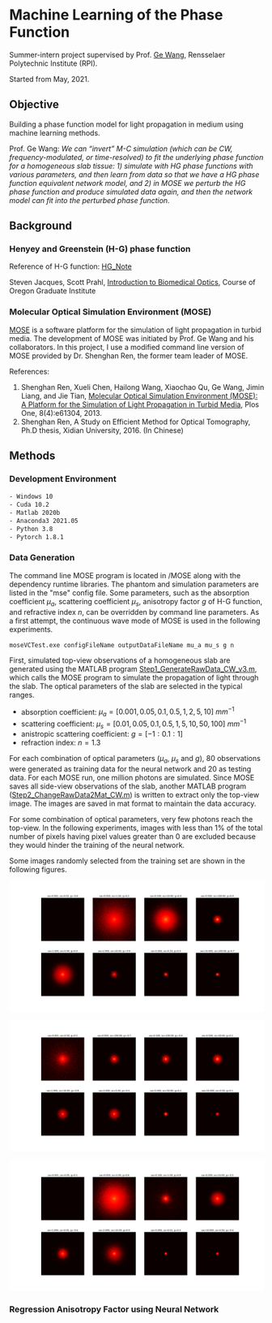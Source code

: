 # Machine Learning of the Phase Function

Summer-intern project supervised by Prof. [Ge Wang](https://biotech.rpi.edu/centers/bic/people/faculty/ge-wang), Rensselaer Polytechnic Institute (RPI).

Started from May, 2021.

## Objective

Building a phase function model for light propagation in medium using machine learning methods. 

Prof. Ge Wang: *We can “invert” M-C simulation (which can be CW, frequency-modulated, or time-resolved) to fit the underlying phase function for a homogeneous slab tissue: 1) simulate with HG phase functions with various parameters, and then learn from data so that we have a HG phase function equivalent network model, and 2) in MOSE we perturb the HG phase function and produce simulated data again, and then the network model can fit into the perturbed phase function.*  

## Background

### Henyey and Greenstein (H-G) phase function 

Reference of H-G function: [HG_Note](https://www.astro.umd.edu/~jph/HG_note.pdf)

Steven Jacques, Scott Prahl, [Introduction to Biomedical Optics](https://omlc.org/classroom/ece532/), Course of Oregon Graduate Institute

### Molecular Optical Simulation Environment (MOSE)

[MOSE](http://www.radiomics.net.cn/platform/docs/4) is a software platform for the simulation of light propagation in turbid media. The development of MOSE was initiated by Prof. Ge Wang and his collaborators. In this project, I use a modified command line version of MOSE provided by Dr. Shenghan Ren, the former team leader of MOSE. 

References:

1. Shenghan Ren, Xueli Chen, Hailong Wang, Xiaochao Qu, Ge Wang, Jimin Liang, and Jie Tian, [Molecular Optical Simulation Environment (MOSE): A Platform for the Simulation of Light Propagation in Turbid Media](https://journals.plos.org/plosone/article?id=10.1371/journal.pone.0061304), Plos One, 8(4):e61304, 2013.
2. Shenghan Ren, A Study on Efficient Method for Optical Tomography, Ph.D thesis, Xidian University, 2016. (In Chinese)

## Methods

### Development Environment 
    - Windows 10
    - Cuda 10.2
    - Matlab 2020b
    - Anaconda3 2021.05
    - Python 3.8
    - Pytorch 1.8.1

### Data Generation

The command line MOSE program is located in /MOSE along with the dependency runtime libraries. The phantom and simulation parameters are listed in the "mse" config file. Some parameters, such as the absorption coefficient $\mu_a$, scattering coefficient $\mu_s$, anisotropy factor $g$ of H-G function, and refractive index $n$, can be overridden by command line parameters. As a first attempt, the continuous wave mode of MOSE is used in the following experiments.

    moseVCTest.exe configFileName outputDataFileName mu_a mu_s g n

First, simulated top-view observations of a homogeneous slab are generated using the MATLAB program [Step1_GenerateRawData_CW_v3.m](Step1_GenerateRawData_CW_v3.m), which calls the MOSE program to simulate the propagation of light through the slab. The optical parameters of the slab are selected in the typical ranges. 

- absorption coefficient: $\mu_a = [0.001, 0.05, 0.1, 0.5, 1, 2, 5, 10]$ $mm^{-1}$
- scattering coefficient: $\mu_s = [0.01, 0.05, 0.1, 0.5, 1, 5, 10, 50, 100]$ $mm^{-1}$
- anistropic scattering coefficient: $g = [-1:0.1:1]$
- refraction index: $n = 1.3$

For each combination of optical parameters ($\mu_a$, $\mu_s$ and $g$), 80 observations were generated as training data for the neural network and 20 as testing data. For each MOSE run, one million photons are simulated. Since MOSE saves all side-view observations of the slab, another MATLAB program ([Step2_ChangeRawData2Mat_CW.m](Step2_ChangeRawData2Mat_CW.m)) is written to extract only the top-view image. The images are saved in mat format to maintain the data accuracy. 

For some combination of optical parameters, very few photons reach the top-view. In the following experiments, images with less than 1% of the total number of pixels having pixel values greater than 0 are excluded because they would hinder the training of the neural network.

Some images randomly selected from the training set are shown in the following figures. 

![](figures/Figure_v3_2_2.png)

![](figures/Figure_v3_3_2.png)

![](figures/Figure_v3_4_2.png)



### Regression Anisotropy Factor using Neural Network

